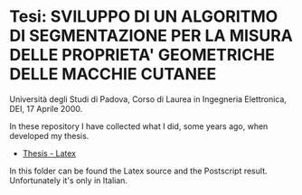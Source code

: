 # Tesi: SVILUPPO DI UN ALGORITMO DI SEGMENTAZIONE PER LA MISURA DELLE PROPRIETA' GEOMETRICHE DELLE MACCHIE CUTANEE

Università degli Studi di Padova, Corso di Laurea in Ingegneria Elettronica, DEI, 17 Aprile 2000.

In these repository I have collected what I did, some years ago, when developed my thesis.

* [Thesis - Latex][thesis-latex] 

In this folder can be found the Latex source and the Postscript result.
Unfortunately it's only in Italian.

[thesis-latex]: https://github.com/mzonta/f-tesi-unipd/tree/master/f-tesi-latex


